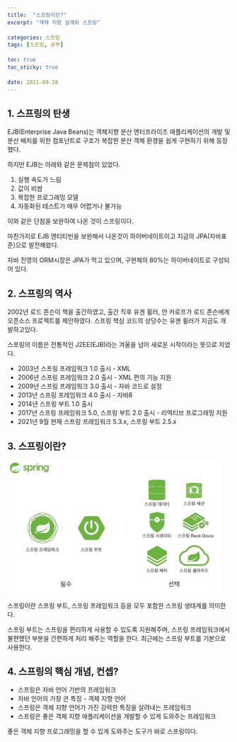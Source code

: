 ```yaml
---
title:  "스프링이란?"
excerpt: "객체 지향 설계와 스프링"

categories: 스프링
tags: [스프링, 공부]

toc: true
toc_sticky: true

date: 2021-09-28
---
```


## 1. 스프링의 탄생

EJB(Enterprise Java Beans)는 객체지향 분산 엔터프라이즈 애플리케이션의 개발 및 분산 배치를 위한 컴포넌트로 구조가 복잡한 분산 객체 환경을 쉽게 구현하기 위해 등장했다. 

하지만 EJB는 아래와 같은 문제점이 있었다.

1. 실행 속도가 느림
2. 값이 비쌈
3. 복잡한 프로그래밍 모델
4. 자동화된 테스트가 매우 어렵거나 불가능

이와 같은 단점을 보완하여 나온 것이 스프링이다.



마찬가지로 EJB 엔티티빈을 보완해서 나온것이 하이버네이트이고 지금의 JPA(자바표준)으로 발전해왔다.

자바 진영의 ORM시장은 JPA가 먹고 있으며, 구현체의 80%는 하이버네이트로 구성되어 있다.



## 2. 스프링의 역사

2002년 로드 존슨이 책을 출간하였고, 출간 직후 유겐 휠러, 얀 카로프가 로드 존슨에게 오픈소스 프로젝트를 제안하였다. 스프링 핵심 코드의 상당수는 유겐 휠러가 지금도 개발하고있다.

스프링의 이름은 전통적인 J2EE(EJB)라는 겨울을 넘어 새로운 시작이라는 뜻으로 지었다.

- 2003년 스프링 프레임워크 1.0 출시 - XML
- 2006년 스프링 프레임워크 2.0 출시 - XML 편의 기능 지원
- 2009년 스프링 프레임워크 3.0 출시 - 자바 코드로 설정
- 2013년 스프링 프레임워크 4.0 출시 - 자바8
- 2014년 스프링 부트 1.0 출시
- 2017년 스프링 프레임워크 5.0, 스프링 부트 2.0 출시 - 리엑티브 프로그래밍 지원
- 2021년 9월 현재 스프링 프레임워크 5.3.x, 스프링 부트 2.5.x



## 3. 스프링이란?

<img src="/assets/images/2021-09-28-spring01/image-20210928230354300.png" alt="image-20210928230354300" style="zoom: 80%;" />

스프링이란 스프링 부트, 스프링 프레임워크 등을 모두 포함한 스프링 생태계를 의미한다.

스프링 부트는 스프링을 편리하게 사용할 수 있도록 지원해주며, 스프링 프레임워크에서 불편했던 부분을 간편하게 처리 해주는 역할을 한다. 최근에는 스프링 부트를 기본으로 사용한다.



## 4. 스프링의 핵심 개념, 컨셉?

- 스프링은 자바 언어 기반의 프레임워크
- 자바 언어의 가장 큰 특징 - 객체 지향 언어
- 스프링은 객체 지향 언어가 가진 강력한 특징을 살려내는 프레임워크
- 스프링은 좋은 객체 지향 애플리케이션을 개발할 수 있게 도와주는 프레임워크

 좋은 객체 지향 프로그래밍을 할 수 있게 도와주는 도구가 바로 스프링이다.

